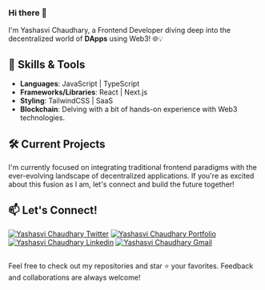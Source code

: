 ### Hi there 👋

I'm Yashasvi Chaudhary, a Frontend Developer diving deep into the decentralized world of **DApps** using Web3! 🌐💡

## 🚀 Skills & Tools

- **Languages**: JavaScript | TypeScript
- **Frameworks/Libraries**: React | Next.js
- **Styling**: TailwindCSS | SaaS
- **Blockchain**: Delving with a bit of hands-on experience with Web3 technologies.

## 🛠️ Current Projects

I'm currently focused on integrating traditional frontend paradigms with the ever-evolving landscape of decentralized applications. If you're as excited about this fusion as I am, let's connect and build the future together!


## 📫 Let's Connect!

[![Yashasvi Chaudhary Twitter](https://img.shields.io/badge/Twitter-1DA1F2?style=for-the-badge&logo=twitter&logoColor=white)](https://twitter.com/0xyshv)
[![Yashasvi Chaudhary Portfolio](https://img.shields.io/badge/Portfolio-0A0A0A?style=for-the-badge&logo=website&logoColor=white)](https://0xyshv.vercel.app)
[![Yashasvi Chaudhary Linkedin](https://img.shields.io/badge/LinkedIn-0077B5?style=for-the-badge&logo=linkedin&logoColor=white)](https://www.linkedin.com/in/0xyshv/)
[![Yashasvi Chaudhary Gmail](https://img.shields.io/badge/Gmail-D14836?style=for-the-badge&logo=gmail&logoColor=white)](mailto:writetoyshv@gmail.com)




## 


Feel free to check out my repositories and star ⭐ your favorites. Feedback and collaborations are always welcome!

